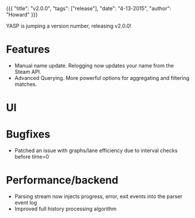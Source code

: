 {{{ "title": "v2.0.0", "tags": ["release"], "date": "4-13-2015", "author": "Howard" }}}

YASP is jumping a version number, releasing v2.0.0!

<!--more-->

Features
====
* Manual name update. Relogging now updates your name from the Steam API.
* Advanced Querying.  More powerful options for aggregating and filtering matches.

UI
====

Bugfixes
====
* Patched an issue with graphs/lane efficiency due to interval checks before time=0

Performance/backend
====
* Parsing stream now injects progress, error, exit events into the parser event log
* Improved full history processing algorithm
